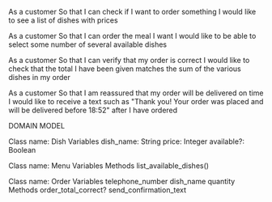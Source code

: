 As a customer
So that I can check if I want to order something
I would like to see a list of dishes with prices

As a customer
So that I can order the meal I want
I would like to be able to select some number of several available dishes

As a customer
So that I can verify that my order is correct
I would like to check that the total I have been given matches the sum of the various dishes in my order

As a customer
So that I am reassured that my order will be delivered on time
I would like to receive a text such as "Thank you! Your order was placed and will be delivered before 18:52" after I have ordered

DOMAIN MODEL

Class name:
  Dish
Variables
  dish_name: String
  price: Integer
  available?: Boolean

Class name:
  Menu
Variables
Methods
  list_available_dishes()

Class name:
  Order
Variables
  telephone_number
  dish_name
  quantity
Methods
  order_total_correct?
  send_confirmation_text